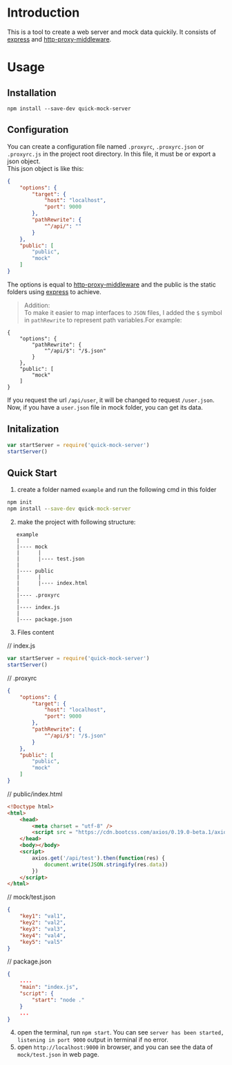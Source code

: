 # Introduction
This is a tool to create a web server and mock data quickily. It consists of [express](https://github.com/expressjs/express) and [http-proxy-middleware](https://github.com/chimurai/http-proxy-middleware).  

# Usage
## Installation
`npm install --save-dev quick-mock-server`
## Configuration
You can create a configuration file named `.proxyrc`, `.proxyrc.json` or `.proxyrc.js` in the project root directory. In this file, it must be or export a json object.   
This json object is like this:
```json
{
    "options": {
        "target": {
            "host": "localhost",
            "port": 9000
        },
        "pathRewrite": {
            "^/api/": ""
        }
    },
    "public": [
        "public",
        "mock"
    ]
}
```
The options is equal to [http-proxy-middleware](https://github.com/chimurai/http-proxy-middleware) and the public is the static folders using [express](https://github.com/expressjs/express) to achieve.

> Addition:  
To make it easier to map interfaces to `JSON` files, I added the `$` symbol in `pathRewrite` to represent path variables.For example:
```
{
    "options": {
        "pathRewrite": {
            "^/api/$": "/$.json"
        }
    },
    "public": [
        "mock"
    ]
}
```
If you request the url `/api/user`, it will be changed to request `/user.json`. Now, if you have a `user.json` file in mock folder, you can get its data.


## Initalization
```js
var startServer = require('quick-mock-server')
startServer()
```

## Quick Start
1. create a folder named `example` and run the following cmd in this folder
```cmd
npm init
npm install --save-dev quick-mock-server
```
2. make the project with following structure:
```
   example
   |
   |---- mock
   |      |
   |      |---- test.json
   |
   |---- public
   |      |
   |      |---- index.html
   |
   |---- .proxyrc
   |
   |---- index.js
   |
   |---- package.json
```
3. Files content  

// index.js
```js
var startServer = require('quick-mock-server')
startServer()
```
// .proxyrc
```json
{
    "options": {
        "target": {
            "host": "localhost",
            "port": 9000
        },
        "pathRewrite": {
            "^/api/$": "/$.json"
        }
    },
    "public": [
        "public",
        "mock"
    ]
}
```
// public/index.html
```html
<!Doctype html>
<html>
    <head>
        <meta charset = "utf-8" />
        <script src = "https://cdn.bootcss.com/axios/0.19.0-beta.1/axios.js"></script>
    </head>
    <body></body>
    <script>
        axios.get('/api/test').then(function(res) {
            document.write(JSON.stringify(res.data))
        })
    </script>
</html>
```
// mock/test.json
```json
{
    "key1": "val1",
    "key2": "val2",
    "key3": "val3",
    "key4": "val4",
    "key5": "val5"
}
```
// package.json
```json
{
    ....
    "main": "index.js",
    "script": {
        "start": "node ."
    }
    ...
}
```
4. open the terminal, run `npm start`. You can see `server has been started, listening in port 9000` output in terminal if no error.
5. open `http://localhost:9000` in browser, and you can see the data of `mock/test.json` in web page.